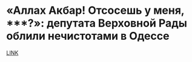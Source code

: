 # «Аллах Акбар! Отсосешь у меня, ***?»: депутата Верховной Рады облили нечистотами в Одессе



[LINK](https://varlamov.ru/3404766.html)